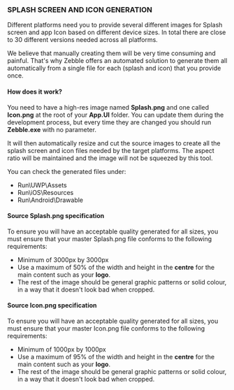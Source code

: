 ﻿
### SPLASH SCREEN AND ICON GENERATION

Different platforms need you to provide several different images for  Splash screen and app Icon based on different device sizes. In total there are close to 30 different versions needed across all platforms.

We believe that manually creating them will be very time consuming and painful. That's why  Zebble offers an automated solution to generate them all automatically from a single file for each (splash and icon) that you provide once.

#### How does it work?

You need to have a high-res image named **Splash.png** and one called **Icon.png** at the root of your **App.UI** folder. You can update them during the development process, but every time they are changed you should run **Zebble.exe** with no parameter.

It will then automatically resize and cut the source images to create all the splash screen and icon files needed by the target platforms. The aspect ratio will be maintained and the image will not be squeezed by this tool.

You can check the generated files under:

- Run\UWP\Assets
- Run\iOS\Resources
- Run\Android\Drawable

#### Source Splash.png specification

To ensure you will have an acceptable quality generated for all sizes, you must ensure that your master Splash.png file conforms to the following requirements:

- Minimum of 3000px by 3000px
- Use a maximum of 50% of the width and height in the **centre** for the main content such as your **logo**.
- The rest of the image should be general graphic patterns or solid colour, in a way that it doesn't look bad when cropped.

#### Source Icon.png specification

To ensure you will have an acceptable quality generated for all sizes, you must ensure that your master Icon.png file conforms to the following requirements:

- Minimum of 1000px by 1000px
- Use a maximum of 95% of the width and height in the **centre** for the main content such as your **logo**.
- The rest of the image should be general graphic patterns or solid colour, in a way that it doesn't look bad when cropped.